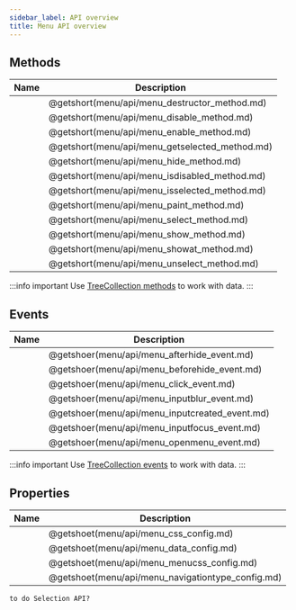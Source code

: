 ```yaml
---
sidebar_label: API overview
title: Menu API overview
---
```


## Methods

| Name                                    | Description                                    |
| --------------------------------------- | ---------------------------------------------- |
| [](menu/api/menu_destructor_method.md)  | @getshort(menu/api/menu_destructor_method.md)  |
| [](menu/api/menu_disable_method.md)     | @getshort(menu/api/menu_disable_method.md)     |
| [](menu/api/menu_enable_method.md)      | @getshort(menu/api/menu_enable_method.md)      |
| [](menu/api/menu_getselected_method.md) | @getshort(menu/api/menu_getselected_method.md) |
| [](menu/api/menu_hide_method.md)        | @getshort(menu/api/menu_hide_method.md)        |
| [](menu/api/menu_isdisabled_method.md)  | @getshort(menu/api/menu_isdisabled_method.md)  |
| [](menu/api/menu_isselected_method.md)  | @getshort(menu/api/menu_isselected_method.md)  |
| [](menu/api/menu_paint_method.md)       | @getshort(menu/api/menu_paint_method.md)       |
| [](menu/api/menu_select_method.md)      | @getshort(menu/api/menu_select_method.md)      |
| [](menu/api/menu_show_method.md)        | @getshort(menu/api/menu_show_method.md)        |
| [](menu/api/menu_showat_method.md)      | @getshort(menu/api/menu_showat_method.md)      |
| [](menu/api/menu_unselect_method.md)    | @getshort(menu/api/menu_unselect_method.md)    |

:::info important
Use [TreeCollection methods](tree_collection/index.md) to work with data. 
:::

## Events

| Name                                    | Description                                    |
| --------------------------------------- | ---------------------------------------------- |
| [](menu/api/menu_afterhide_event.md)    | @getshoer(menu/api/menu_afterhide_event.md)    |
| [](menu/api/menu_beforehide_event.md)   | @getshoer(menu/api/menu_beforehide_event.md)   |
| [](menu/api/menu_click_event.md)        | @getshoer(menu/api/menu_click_event.md)        |
| [](menu/api/menu_inputblur_event.md)    | @getshoer(menu/api/menu_inputblur_event.md)    |
| [](menu/api/menu_inputcreated_event.md) | @getshoer(menu/api/menu_inputcreated_event.md) |
| [](menu/api/menu_inputfocus_event.md)   | @getshoer(menu/api/menu_inputfocus_event.md)   |
| [](menu/api/menu_openmenu_event.md)     | @getshoer(menu/api/menu_openmenu_event.md)     |

:::info important
Use [TreeCollection events](tree_collection/index.md#events) to work with data. 
:::

## Properties

| Name                                       | Description                                       |
| ------------------------------------------ | ------------------------------------------------- |
| [](menu/api/menu_css_config.md)            | @getshoet(menu/api/menu_css_config.md)            |
| [](menu/api/menu_data_config.md)           | @getshoet(menu/api/menu_data_config.md)           |
| [](menu/api/menu_menucss_config.md)        | @getshoet(menu/api/menu_menucss_config.md)        |
| [](menu/api/menu_navigationtype_config.md) | @getshoet(menu/api/menu_navigationtype_config.md) |

`to do Selection API?`
